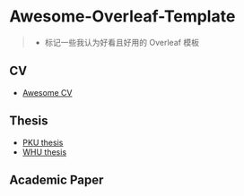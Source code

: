 # Awesome-Overleaf-Template

> * 标记一些我认为好看且好用的 Overleaf 模板

## CV
* [Awesome CV](https://www.overleaf.com/latex/templates/awesome-cv/dfnvtnhzhhbm)

## Thesis
* [PKU thesis](https://www.overleaf.com/latex/templates/2022-peking-university-master-thesis-template-iofu728-pkuthss/rwfvbkpzydpf)
* [WHU thesis](https://www.overleaf.com/latex/templates/wuhan-university-latex-undergraduate-thesis-template/kpystysgbgmr)

## Academic Paper
